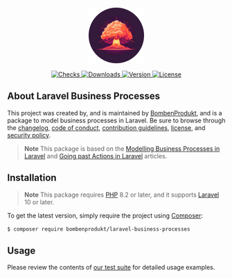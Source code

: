 <p align="center">
    <a href="https://bombenprodukt.com" target="_blank">
        <img src="https://raw.githubusercontent.com/BombenProdukt/assets/main/logo-text.svg" width="128" alt="BombenProdukt Logo" />
    </a>
</p>

<p align="center">
    <a href="https://github.com/BombenProdukt/laravel-business-processes/actions">
        <img src="https://badge.sh/github/check-runs/BombenProdukt/laravel-business-processes" alt="Checks" />
    </a>
    <a href="https://packagist.org/packages/bombenprodukt/laravel-business-processes">
        <img src="https://badge.sh/packagist/downloads/BombenProdukt/laravel-business-processes" alt="Downloads" />
    </a>
    <a href="https://packagist.org/packages/bombenprodukt/laravel-business-processes">
        <img src="https://badge.sh/packagist/version/BombenProdukt/laravel-business-processes" alt="Version" />
    </a>
    <a href="https://packagist.org/packages/bombenprodukt/laravel-business-processes">
        <img src="https://badge.sh/packagist/license/BombenProdukt/laravel-business-processes" alt="License" />
    </a>
</p>

## About Laravel Business Processes

This project was created by, and is maintained by [BombenProdukt](https://github.com/BombenProdukt), and is a package to model business processes in Laravel. Be sure to browse through the [changelog](CHANGELOG.md), [code of conduct](.github/CODE_OF_CONDUCT.md), [contribution guidelines](.github/CONTRIBUTING.md), [license](LICENSE), and [security policy](.github/SECURITY.md).

> **Note**
> This package is based on the [Modelling Business Processes in Laravel](https://laravel-news.com/modelling-busines-processes-in-laravel) and [Going past Actions in Laravel](https://laravel-news.com/going-past-actions-in-laravel) articles.

## Installation

> **Note**
> This package requires [PHP](https://www.php.net/) 8.2 or later, and it supports [Laravel](https://laravel.com/) 10 or later.

To get the latest version, simply require the project using [Composer](https://getcomposer.org/):

```bash
$ composer require bombenprodukt/laravel-business-processes
```

## Usage

Please review the contents of [our test suite](/tests) for detailed usage examples.
